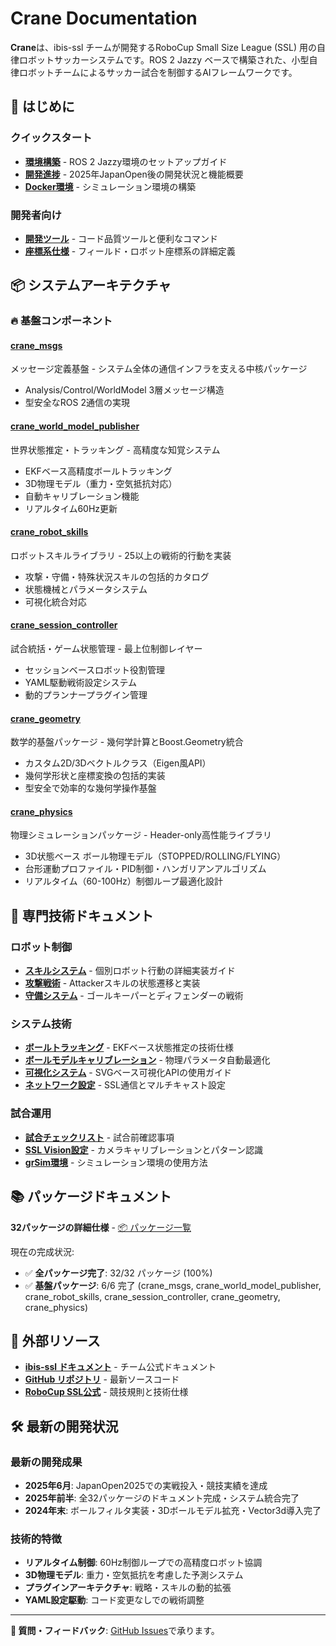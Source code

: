 # Crane Documentation

**Crane**は、ibis-ssl チームが開発するRoboCup Small Size League (SSL) 用の自律ロボットサッカーシステムです。ROS 2 Jazzy ベースで構築された、小型自律ロボットチームによるサッカー試合を制御するAIフレームワークです。

## 🚀 はじめに

### クイックスタート

- **[環境構築](./setup.md)** - ROS 2 Jazzy環境のセットアップガイド
- **[開発進捗](./progress.md)** - 2025年JapanOpen後の開発状況と機能概要
- **[Docker環境](./docker.md)** - シミュレーション環境の構築

### 開発者向け

- **[開発ツール](./tools.md)** - コード品質ツールと便利なコマンド
- **[座標系仕様](./coordinates.md)** - フィールド・ロボット座標系の詳細定義

## 📦 システムアーキテクチャ

### 🔥 基盤コンポーネント

#### [crane_msgs](./packages/crane_msgs.md)

メッセージ定義基盤 - システム全体の通信インフラを支える中核パッケージ

- Analysis/Control/WorldModel 3層メッセージ構造
- 型安全なROS 2通信の実現

#### [crane_world_model_publisher](./packages/crane_world_model_publisher.md)  

世界状態推定・トラッキング - 高精度な知覚システム

- EKFベース高精度ボールトラッキング
- 3D物理モデル（重力・空気抵抗対応）
- 自動キャリブレーション機能
- リアルタイム60Hz更新

#### [crane_robot_skills](./packages/crane_robot_skills.md)

ロボットスキルライブラリ - 25以上の戦術的行動を実装

- 攻撃・守備・特殊状況スキルの包括的カタログ
- 状態機械とパラメータシステム
- 可視化統合対応

#### [crane_session_controller](./packages/crane_session_controller.md)

試合統括・ゲーム状態管理 - 最上位制御レイヤー

- セッションベースロボット役割管理
- YAML駆動戦術設定システム
- 動的プランナープラグイン管理

#### [crane_geometry](./packages/crane_geometry.md)

数学的基盤パッケージ - 幾何学計算とBoost.Geometry統合

- カスタム2D/3Dベクトルクラス（Eigen風API）
- 幾何学形状と座標変換の包括的実装
- 型安全で効率的な幾何学操作基盤

#### [crane_physics](./packages/crane_physics.md)

物理シミュレーションパッケージ - Header-only高性能ライブラリ

- 3D状態ベース ボール物理モデル（STOPPED/ROLLING/FLYING）
- 台形運動プロファイル・PID制御・ハンガリアンアルゴリズム
- リアルタイム（60-100Hz）制御ループ最適化設計

## 🎯 専門技術ドキュメント

### ロボット制御

- **[スキルシステム](./skill.md)** - 個別ロボット行動の詳細実装ガイド
- **[攻撃戦術](./attacker.md)** - Attackerスキルの状態遷移と実装
- **[守備システム](./defense.md)** - ゴールキーパーとディフェンダーの戦術

### システム技術  

- **[ボールトラッキング](./ball_tracking_system.md)** - EKFベース状態推定の技術仕様
- **[ボールモデルキャリブレーション](./ball_model_calibration_guide.md)** - 物理パラメータ自動最適化
- **[可視化システム](./visualizer.md)** - SVGベース可視化APIの使用ガイド
- **[ネットワーク設定](./network.md)** - SSL通信とマルチキャスト設定

### 試合運用

- **[試合チェックリスト](./match.md)** - 試合前確認事項
- **[SSL Vision設定](./vision.md)** - カメラキャリブレーションとパターン認識
- **[grSim環境](./grSim.md)** - シミュレーション環境の使用方法

## 📚 パッケージドキュメント

**32パッケージの詳細仕様** - [📦 パッケージ一覧](./packages/index.md)

現在の完成状況:

- ✅ **全パッケージ完了**: 32/32 パッケージ (100%)
- ✅ **基盤パッケージ**: 6/6 完了 (crane_msgs, crane_world_model_publisher, crane_robot_skills, crane_session_controller, crane_geometry, crane_physics)

## 🔗 外部リソース

- **[ibis-ssl ドキュメント](https://ibis-ssl.github.io/ibis_documentation/)** - チーム公式ドキュメント
- **[GitHub リポジトリ](https://github.com/ibis-ssl/crane)** - 最新ソースコード
- **[RoboCup SSL公式](https://ssl.robocup.org/)** - 競技規則と技術仕様

## 🛠️ 最新の開発状況

### 最新の開発成果

- **2025年6月**: JapanOpen2025での実戦投入・競技実績を達成
- **2025年前半**: 全32パッケージのドキュメント完成・システム統合完了
- **2024年末**: ボールフィルタ実装・3Dボールモデル拡充・Vector3d導入完了

### 技術的特徴

- **リアルタイム制御**: 60Hz制御ループでの高精度ロボット協調
- **3D物理モデル**: 重力・空気抵抗を考慮した予測システム
- **プラグインアーキテクチャ**: 戦略・スキルの動的拡張
- **YAML設定駆動**: コード変更なしでの戦術調整

---

**📧 質問・フィードバック**: [GitHub Issues](https://github.com/ibis-ssl/crane/issues)で承ります。
